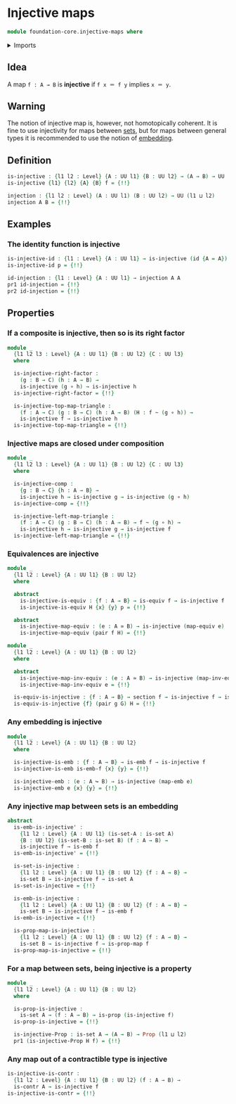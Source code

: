 # Injective maps

```agda
module foundation-core.injective-maps where
```

<details><summary>Imports</summary>

```agda
open import foundation.action-on-identifications-functions
open import foundation.dependent-pair-types
open import foundation.universe-levels

open import foundation-core.contractible-types
open import foundation-core.embeddings
open import foundation-core.equivalences
open import foundation-core.function-types
open import foundation-core.homotopies
open import foundation-core.identity-types
open import foundation-core.propositional-maps
open import foundation-core.propositions
open import foundation-core.sections
open import foundation-core.sets
```

</details>

## Idea

A map `f : A → B` is **injective** if `f x ＝ f y` implies `x ＝ y`.

## Warning

The notion of injective map is, however, not homotopically coherent. It is fine
to use injectivity for maps between [sets](foundation-core.sets.md), but for
maps between general types it is recommended to use the notion of
[embedding](foundation-core.embeddings.md).

## Definition

```agda
is-injective : {l1 l2 : Level} {A : UU l1} {B : UU l2} → (A → B) → UU (l1 ⊔ l2)
is-injective {l1} {l2} {A} {B} f = {!!}

injection : {l1 l2 : Level} (A : UU l1) (B : UU l2) → UU (l1 ⊔ l2)
injection A B = {!!}
```

## Examples

### The identity function is injective

```agda
is-injective-id : {l1 : Level} {A : UU l1} → is-injective (id {A = A})
is-injective-id p = {!!}

id-injection : {l1 : Level} {A : UU l1} → injection A A
pr1 id-injection = {!!}
pr2 id-injection = {!!}
```

## Properties

### If a composite is injective, then so is its right factor

```agda
module _
  {l1 l2 l3 : Level} {A : UU l1} {B : UU l2} {C : UU l3}
  where

  is-injective-right-factor :
    (g : B → C) (h : A → B) →
    is-injective (g ∘ h) → is-injective h
  is-injective-right-factor = {!!}

  is-injective-top-map-triangle :
    (f : A → C) (g : B → C) (h : A → B) (H : f ~ (g ∘ h)) →
    is-injective f → is-injective h
  is-injective-top-map-triangle = {!!}
```

### Injective maps are closed under composition

```agda
module _
  {l1 l2 l3 : Level} {A : UU l1} {B : UU l2} {C : UU l3}
  where

  is-injective-comp :
    {g : B → C} {h : A → B} →
    is-injective h → is-injective g → is-injective (g ∘ h)
  is-injective-comp = {!!}

  is-injective-left-map-triangle :
    (f : A → C) (g : B → C) (h : A → B) → f ~ (g ∘ h) →
    is-injective h → is-injective g → is-injective f
  is-injective-left-map-triangle = {!!}
```

### Equivalences are injective

```agda
module _
  {l1 l2 : Level} {A : UU l1} {B : UU l2}
  where

  abstract
    is-injective-is-equiv : {f : A → B} → is-equiv f → is-injective f
    is-injective-is-equiv H {x} {y} p = {!!}

  abstract
    is-injective-map-equiv : (e : A ≃ B) → is-injective (map-equiv e)
    is-injective-map-equiv (pair f H) = {!!}

module _
  {l1 l2 : Level} {A : UU l1} {B : UU l2}
  where

  abstract
    is-injective-map-inv-equiv : (e : A ≃ B) → is-injective (map-inv-equiv e)
    is-injective-map-inv-equiv e = {!!}

  is-equiv-is-injective : {f : A → B} → section f → is-injective f → is-equiv f
  is-equiv-is-injective {f} (pair g G) H = {!!}
```

### Any embedding is injective

```agda
module _
  {l1 l2 : Level} {A : UU l1} {B : UU l2}
  where

  is-injective-is-emb : {f : A → B} → is-emb f → is-injective f
  is-injective-is-emb is-emb-f {x} {y} = {!!}

  is-injective-emb : (e : A ↪ B) → is-injective (map-emb e)
  is-injective-emb e {x} {y} = {!!}
```

### Any injective map between sets is an embedding

```agda
abstract
  is-emb-is-injective' :
    {l1 l2 : Level} {A : UU l1} (is-set-A : is-set A)
    {B : UU l2} (is-set-B : is-set B) (f : A → B) →
    is-injective f → is-emb f
  is-emb-is-injective' = {!!}

  is-set-is-injective :
    {l1 l2 : Level} {A : UU l1} {B : UU l2} {f : A → B} →
    is-set B → is-injective f → is-set A
  is-set-is-injective = {!!}

  is-emb-is-injective :
    {l1 l2 : Level} {A : UU l1} {B : UU l2} {f : A → B} →
    is-set B → is-injective f → is-emb f
  is-emb-is-injective = {!!}

  is-prop-map-is-injective :
    {l1 l2 : Level} {A : UU l1} {B : UU l2} {f : A → B} →
    is-set B → is-injective f → is-prop-map f
  is-prop-map-is-injective = {!!}
```

### For a map between sets, being injective is a property

```agda
module _
  {l1 l2 : Level} {A : UU l1} {B : UU l2}
  where

  is-prop-is-injective :
    is-set A → (f : A → B) → is-prop (is-injective f)
  is-prop-is-injective = {!!}

  is-injective-Prop : is-set A → (A → B) → Prop (l1 ⊔ l2)
  pr1 (is-injective-Prop H f) = {!!}
```

### Any map out of a contractible type is injective

```agda
is-injective-is-contr :
  {l1 l2 : Level} {A : UU l1} {B : UU l2} (f : A → B) →
  is-contr A → is-injective f
is-injective-is-contr = {!!}
```
